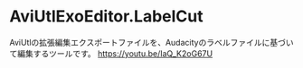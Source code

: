 # AviUtlExoEditor.LabelCut
AviUtlの拡張編集エクスポートファイルを、Audacityのラベルファイルに基づいて編集するツールです。
https://youtu.be/IaQ_K2oG67U
